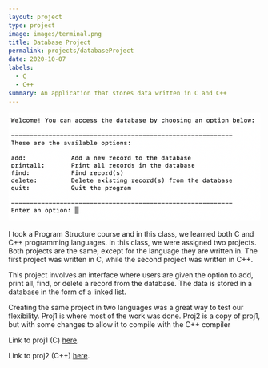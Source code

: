 ```yaml
---
layout: project
type: project
image: images/terminal.png
title: Database Project
permalink: projects/databaseProject
date: 2020-10-07
labels:
  - C
  - C++
summary: An application that stores data written in C and C++
---
```

<img class="ui medium right floated rounded image" src="/images/database.png">

I took a Program Structure course and in this class, we learned both C and C++ programming languages. In this class, we were assigned two projects. Both projects are the same, except for the language they are written in. The first project was written in C, while the second project was written in C++.

This project involves an interface where users are given the option to add, print all, find, or delete a record from the database. The data is stored in a database in the form of a linked list. 

Creating the same project in two languages was a great way to test our flexibility. Proj1 is where most of the work was done. Proj2 is a copy of proj1, but with some changes to allow it to compile with the C++ compiler

Link to proj1 (C) [here](https://github.com/ianbm/ianbm.github.io/tree/master/projects/databaseProject/proj1).

Link to proj2 (C++) [here](https://github.com/ianbm/ianbm.github.io/tree/master/projects/databaseProject/proj2).

